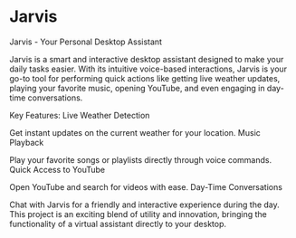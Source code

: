 # Jarvis
Jarvis - Your Personal Desktop Assistant

Jarvis is a smart and interactive desktop assistant designed to make your daily tasks easier. With its intuitive voice-based interactions, Jarvis is your go-to tool for performing quick actions like getting live weather updates, playing your favorite music, opening YouTube, and even engaging in day-time conversations.

Key Features:
Live Weather Detection

Get instant updates on the current weather for your location.
Music Playback

Play your favorite songs or playlists directly through voice commands.
Quick Access to YouTube

Open YouTube and search for videos with ease.
Day-Time Conversations

Chat with Jarvis for a friendly and interactive experience during the day.
This project is an exciting blend of utility and innovation, bringing the functionality of a virtual assistant directly to your desktop.


